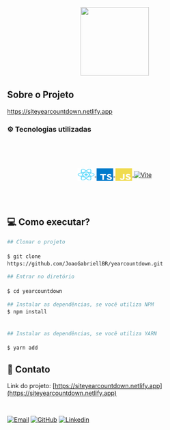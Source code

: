 <div align="center">
    <img width="160rem" height="160rem" src="https://user-images.githubusercontent.com/88870257/226424442-8e629ba1-beab-4106-ae7f-089be1096c98.png">
</div>

## Sobre o Projeto

https://siteyearcountdown.netlify.app

### <h3>⚙️ Tecnologias utilizadas</h3>
 <br> <br>
  <div style="display: inline_block" align='center'><br>
  <a href="https://reactjs.org">
    <img align="center" alt="React" height="30" width="40" src="https://raw.githubusercontent.com/devicons/devicon/master/icons/react/react-original.svg">
    </a>
    <a href="https://www.typescriptlang.org">
    <img align="center" alt="Typescript" height="30" width="40" src="https://raw.githubusercontent.com/devicons/devicon/master/icons/typescript/typescript-original.svg">
    </a>
    <a href="https://developer.mozilla.org/pt-BR/docs/Web/JavaScript">
    <img align="center" alt="JavaScript" height="30" width="40" src="https://raw.githubusercontent.com/devicons/devicon/master/icons/javascript/javascript-plain.svg">
    </a>
     <a href="https://vitejs.dev">
    <img align="center" alt="Vite" height="30" width="40" src="https://www.svgrepo.com/show/374167/vite.svg">
    </a>
  </div> <br> <br>
<br>

## 💻 Como executar?

```bash
## Clonar o projeto

$ git clone 
https://github.com/JoaoGabriellBR/yearcountdown.git

```

```bash
## Entrar no diretório

$ cd yearcountdown

```

```bash
## Instalar as dependências, se você utiliza NPM
$ npm install


## Instalar as dependências, se você utiliza YARN

$ yarn add

```


<!-- CONTACT -->
## <h2>📧 Contato</h2>

Link do projeto: [https://siteyearcountdown.netlify.app](https://siteyearcountdown.netlify.app)

<br>

[![Email][Email]][Email-url]
[![GitHub][GitHub]][GitHub-url]
[![Linkedin][Linkedin]][Linkedin-url]


<!-- MARKDOWN LINKS & IMAGES -->
[Email]: https://img.shields.io/badge/-gmail-black.svg?style=for-the-badge&logo=gmail&colorB=555
[Email-url]: joaoname9@gmail.com

[GitHub]: https://img.shields.io/badge/GitHub-0769AD?style=for-the-badge&logo=github&logoColor=white
[GitHub-url]: https://github.com/JoaoGabriellBR

[Linkedin]: https://img.shields.io/badge/-LinkedIn-black.svg?style=for-the-badge&logo=linkedin&colorB=555
[Linkedin-url]: https://www.linkedin.com/in/joaogabriel-silva
